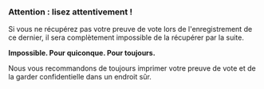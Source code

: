 ### Attention : lisez attentivement !

Si vous ne récupérez pas votre preuve de vote lors de l'enregistrement de ce dernier, il sera complètement impossible de la récupérer par la suite.

**Impossible. Pour quiconque. Pour toujours.**

Nous vous recommandons de toujours imprimer votre preuve de vote et de la garder confidentielle dans un endroit sûr.